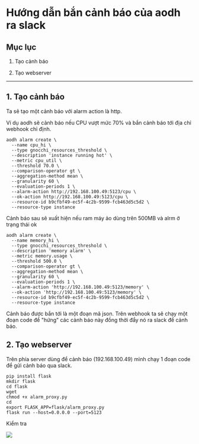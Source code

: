 # Hướng dẫn bắn cảnh báo của aodh ra slack

## Mục lục

1. Tạo cảnh báo

2. Tạo webserver

------------------

## 1. Tạo cảnh báo

Ta sẽ tạo một cảnh báo với alarm action là http.

Ví dụ aodh sẽ cảnh báo nếu CPU vượt mức 70% và bắn cảnh báo tới địa chỉ webhook chỉ định.

```
aodh alarm create \
  --name cpu_hi \
  --type gnocchi_resources_threshold \
  --description 'instance running hot' \
  --metric cpu_util \
  --threshold 70.0 \
  --comparison-operator gt \
  --aggregation-method mean \
  --granularity 60 \
  --evaluation-periods 1 \
  --alarm-action http://192.168.100.49:5123/cpu \
  --ok-action http://192.168.100.49:5123/cpu \
  --resource-id b9cfbf49-ec5f-4c2b-9599-fcb463d5c5d2 \
  --resource-type instance
```

Cảnh báo sau sẽ xuất hiện nếu ram máy ảo dùng trên 500MB và alrm ở trạng thái ok

```
aodh alarm create \
  --name memory_hi \
  --type gnocchi_resources_threshold \
  --description 'memory alarm' \
  --metric memory.usage \
  --threshold 500.0 \
  --comparison-operator gt \
  --aggregation-method mean \
  --granularity 60 \
  --evaluation-periods 1 \
  --alarm-action 'http://192.168.100.49:5123/memory' \
  --ok-action 'http://192.168.100.49:5123/memory' \
  --resource-id b9cfbf49-ec5f-4c2b-9599-fcb463d5c5d2 \
  --resource-type instance
```

Cảnh báo được bắn tới là một đoạn mã json. Trên webhook ta sẽ chạy một đoạn code để "hứng" các cảnh báo này đồng thời đẩy nó ra slack để cảnh báo.

## 2. Tạo webserver

Trên phía server dùng để cảnh báo (192.168.100.49) mình chạy 1 đoạn code để gửi cảnh báo qua slack.

```
pip install flask
mkdir flask
cd flask
wget
chmod +x alarm_proxy.py
cd
export FLASK_APP=flask/alarm_proxy.py
flask run --host=0.0.0.0 --port=5123
```

Kiểm tra

<img src="https://i.imgur.com/MTrhzXm.png">
